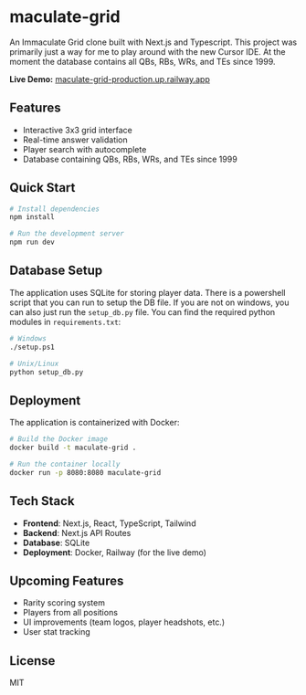 # maculate-grid

An Immaculate Grid clone built with Next.js and Typescript. This project was primarily just a way for me to play around with the new Cursor IDE. At the moment the database contains all QBs, RBs, WRs, and TEs since 1999.

**Live Demo:** [maculate-grid-production.up.railway.app](https://maculate-grid-production.up.railway.app)

## Features

- Interactive 3x3 grid interface
- Real-time answer validation
- Player search with autocomplete
- Database containing QBs, RBs, WRs, and TEs since 1999

## Quick Start

```bash
# Install dependencies
npm install

# Run the development server
npm run dev
```

## Database Setup

The application uses SQLite for storing player data. There is a powershell script that you can run to setup the DB file. If you are not on windows, you can also just run the `setup_db.py` file. You can find the required python modules in `requirements.txt`:

```bash
# Windows
./setup.ps1

# Unix/Linux
python setup_db.py
```

## Deployment

The application is containerized with Docker:

```bash
# Build the Docker image
docker build -t maculate-grid .

# Run the container locally
docker run -p 8080:8080 maculate-grid
```

## Tech Stack

- **Frontend**: Next.js, React, TypeScript, Tailwind
- **Backend**: Next.js API Routes
- **Database**: SQLite
- **Deployment**: Docker, Railway (for the live demo)

## Upcoming Features

- Rarity scoring system
- Players from all positions
- UI improvements (team logos, player headshots, etc.)
- User stat tracking

## License

MIT